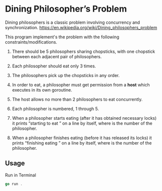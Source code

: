 # Dining Philosopher’s Problem


Dining philosophers is a classic problem involving concurrency and synchronization. 
https://en.wikipedia.org/wiki/Dining_philosophers_problem  

This program implement's the problem with the following constraints/modifications.  

1. There should be 5 philosophers sharing chopsticks, with one chopstick between each adjacent pair of philosophers.

2. Each philosopher should eat only 3 times.

3. The philosophers pick up the chopsticks in any order.

4. In order to eat, a philosopher must get permission from a **host** which executes in its own goroutine.

5. The host allows no more than 2 philosophers to eat concurrently.

6. Each philosopher is numbered, 1 through 5.

7. When a philosopher starts eating (after it has obtained necessary locks) it prints “starting to eat <number>” on a line by itself, where <number> is the number of the philosopher.

8. When a philosopher finishes eating (before it has released its locks) it prints “finishing eating <number>” on a line by itself, where <number> is the number of the philosopher.

## Usage

Run in Terminal

```go
go run .     
```
